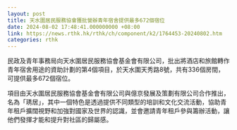 ```yaml
---
layout: post
title: 天水圍居民服務協會獲批營辦青年宿舍提供最多672個宿位
date: 2024-08-02 17:48:41.000000000 +08:00
link: https://news.rthk.hk/rthk/ch/component/k2/1764453-20240802.htm
categories: rthk
---
```


民政及青年事務局向天水圍居民服務協會基金會有限公司，批出將酒店和旅館轉作青年宿舍用途的資助計劃的第4個項目，於天水圍天秀路8號，共有336個房間，可提供最多672個宿位。

項目由天水圍居民服務協會基金會有限公司與億京發展及策劃有限公司合作推出，名為「琇居」，其中一個特色是透過提供不同類型的培訓和文化交流活動，協助青年租戶擴闊視野和加強對國家及世界的認識，並會邀請青年租戶參與籌辦活動，讓他們發揮才能和提升對社區的歸屬感。　　
